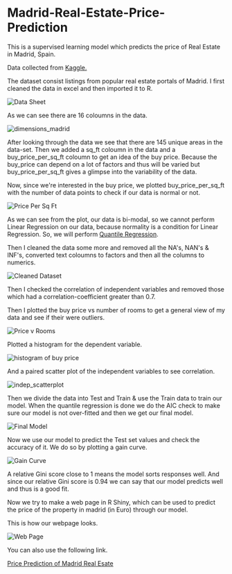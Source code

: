# Madrid-Real-Estate-Price-Prediction
This is a supervised learning model which predicts the price of Real Estate in Madrid, Spain.

Data collected from [Kaggle.](https://www.kaggle.com/datasets/mirbektoktogaraev/madrid-real-estate-market)

The dataset consist listings from popular real estate portals of Madrid. I first cleaned the data in excel and then imported it to R.

![Data Sheet](https://user-images.githubusercontent.com/97380339/164229661-9ddcf118-9ac9-4c68-a9e0-21127acb4b8d.png)

As we can see there are 16 coloumns in the data.

![dimensions_madrid](https://user-images.githubusercontent.com/97380339/164283751-d7891fbd-e11c-46c8-94af-d9fd7465169e.png)

After looking through the data we see that there are 145 unique areas in the data-set.
Then we added a sq_ft coloumn in the data and a buy_price_per_sq_ft coloumn to get an idea of the buy price. Because the buy_price can depend on a lot of factors and thus will be varied but buy_price_per_sq_ft gives a glimpse into the variability of the data.

Now, since we're interested in the buy price, we plotted buy_price_per_sq_ft with the number of data points to check if our data is normal or not.

![Price Per Sq Ft](https://user-images.githubusercontent.com/97380339/164281667-55990fe7-5e8c-4cef-8eb7-6e1b65f17bb8.png)

As we can see from the plot, our data is bi-modal, so we cannot perform Linear Regression on our data, because normality is a condition for Linear Regression.
So, we will perform [Quantile Regression](https://en.wikipedia.org/wiki/Quantile_regression).

Then I cleaned the data some more and removed all the NA's, NAN's & INF's, converted text coloumns to factors and then all the columns to numerics.

![Cleaned Dataset](https://user-images.githubusercontent.com/97380339/165928474-9065bd78-b7ab-498a-b5e0-9a940feef768.png)

Then I checked the correlation of independent variables and removed those which had a correlation-coefficient greater than 0.7.

Then I plotted the buy price vs number of rooms to get a general view of my data and see if their were outliers.

![Price v Rooms](https://user-images.githubusercontent.com/97380339/165929168-67966d88-d5b9-4921-842d-cefcb37c342a.png)

Plotted a histogram for the dependent variable.

![histogram of buy price](https://user-images.githubusercontent.com/97380339/165929406-1380122d-badc-411a-873d-5aa79a50d1d3.png)

And a paired scatter plot of the independent variables to see correlation.

![indep_scatterplot](https://user-images.githubusercontent.com/97380339/165938568-fb1239a7-c70a-4e70-834c-d6ce82570bd2.png)


Then we divide the data into Test and Train & use the Train data to train our model.
When the quantile regression is done we do the AIC check to make sure our model is not over-fitted and then we get our final model.

![Final Model](https://user-images.githubusercontent.com/97380339/165948702-d5a4dc95-6315-4947-ae53-19a918fb40a2.png)


Now we use our model to predict the Test set values and check the accuracy of it.
We do so by plotting a gain curve.


![Gain Curve](https://user-images.githubusercontent.com/97380339/165949292-8ea0e93e-d4b7-48a5-8039-2de972a91f4c.png)


A relative Gini score close to 1 means the model sorts responses well.
And since our relative Gini score is 0.94 we can say that our model predicts well and thus is a good fit.

Now we try to make a web page in R Shiny, which can be used to predict the price of the property in madrid (in Euro) through our model.

This is how our webpage looks.

![Web Page](https://user-images.githubusercontent.com/97380339/165949920-4b7fce04-acec-4304-986a-0ccdad616c06.png)


You can also use the following link.

[Price Prediction of Madrid Real Esate](http://127.0.0.1:7054/)

